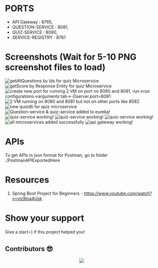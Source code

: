 # PORTS

- API Gateway : 8765,
- QUESTION-SERVICE : 8081,
- QUIZ-SERVICE : 8090,
- SERVICE-REGISTRY : 8761

# Screenshots (Wait for 5-10 PNG screenshot files to load)

<img src="./Screenshots/ss18.PNG" alt="getAllQuestions by Ids for quiz Microservice" >
<img src="./Screenshots/ss19.PNG" alt="getScore by Response Entity for quiz Microservice" >
<img src="./Screenshots/ss20.PNG" alt="create new port for running 2 VM on port no 8080 and 8081, run->run configurations->arguments tab->-Dserver.port=8081" >
<img src="./Screenshots/ss21.gif" alt="2 VM running on 8080 and 8081 but not on other ports like 8082" >
<img src="./Screenshots/ss22.PNG" alt="new quizdb for quiz microservice" >
<img src="./Screenshots/ss25.PNG" alt="Question-service & quiz-service added to eureka!" >
<img src="./Screenshots/ss27.PNG" alt="quiz-service working!" >   
<img src="./Screenshots/ss28.PNG" alt="quiz-service working!" >   
<img src="./Screenshots/ss29.PNG" alt="quiz-service working!" >
<img src="./Screenshots/ss30.PNG" alt="all microservices added successfully" >
<img src="./Screenshots/ss31.PNG" alt="api gateway working!" >

# APIs

To get APIs in json format for Postman, go to folder ./PostmanAPIExportedHere

# Resources

1. Spring Boot Project for Beginners - https://www.youtube.com/watch?v=vlz9ina4Usk

# Show your support

Give a star(⭐️) if this project helped you!

## Contributors 😎

<p align="center"> <a href="https://github.com/KedarKK1/SpringBoot-projects/graphs/contributors"> <img src="https://contrib.rocks/image?repo=KedarKK1/SpringBoot-projects" /> </a> 
</p>

<!-- <br/>
Make sure to credit me in the Footer, if you do end up using it! -->
